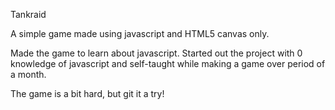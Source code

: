 Tankraid

A simple game made using javascript and HTML5 canvas only. 

Made the game to learn about javascript. Started out the project with 0 knowledge of javascript and self-taught while making a game over period of a month.

The game is a bit hard, but git it a try! 
